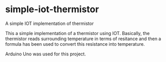# simple-iot-thermistor
A simple IOT implementation of thermistor

This a simple implementation of a thermistor using IOT.
Basically, the thermistor reads surrounding temperature in terms of resitance and then a formula has been used to convert this resistance into temperature.

Arduino Uno was used for this project.
